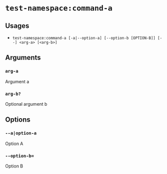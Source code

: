<!-- Generated automatically. Do not edit. -->

# `test-namespace:command-a`

## Usages

* `test-namespace:command-a [-a|--option-a] [--option-b [OPTION-B]] [--] <arg-a> [<arg-b>]`

## Arguments

### `arg-a`

Argument a

### `arg-b?`

Optional argument b

## Options

### `--a|option-a`

Option A

### `--option-b=`

Option B
